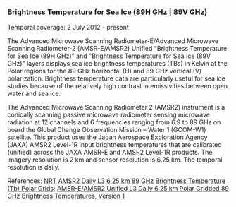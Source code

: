 ### Brightness Temperature for Sea Ice (89H GHz | 89V GHz)
Temporal coverage: 2 July 2012 - present

The Advanced Microwave Scanning Radiometer-E/Advanced Microwave Scanning Radiometer-2 (AMSR-E/AMSR2) Unified "Brightness Temperature for Sea Ice (89H GHz)" and "Brightness Temperature for Sea Ice (89V GHz)" layers displays sea ice brightness temperatures (TBs) in Kelvin at the Polar regions for the 89 GHz horizontal (H) and 89 GHz vertical (V) polarization. Brightness temperature data are particularly useful for sea ice studies because of the relatively high contrast in emissivities between open water and sea ice.

The Advanced Microwave Scanning Radiometer 2 (AMSR2) instrument is a conically scanning passive microwave radiometer sensing microwave radiation at 12 channels and 6 frequencies ranging from 6.9 to 89 GHz on board the Global Change Observation Mission – Water 1 (GCOM-W1) satellite. This product uses the Japan Aerospace Exploration Agency (JAXA) AMSR2 Level-1R input brightness temperatures that are calibrated (unified) across the JAXA AMSR-E and AMSR2 Level-1R products. The imagery resolution is 2 km and sensor resolution is 6.25 km. The temporal resolution is daily.

References: [NRT AMSR2 Daily L3 6.25 km 89 GHz Brightness Temperature (Tb) Polar Grids](https://ghrc.nsstc.nasa.gov/hydro/details/A2_SI6_NRT); [AMSR-E/AMSR2 Unified L3 Daily 6.25 km Polar Gridded 89 GHz Brightness Temperatures, Version 1](http://nsidc.org/data/AU_SI6)

